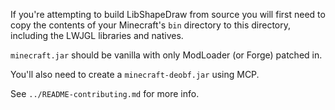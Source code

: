 If you're attempting to build LibShapeDraw from source you will first need to
copy the contents of your Minecraft's `bin` directory to this directory,
including the LWJGL libraries and natives.

`minecraft.jar` should be vanilla with only ModLoader (or Forge) patched in.

You'll also need to create a `minecraft-deobf.jar` using MCP.

See `../README-contributing.md` for more info.
